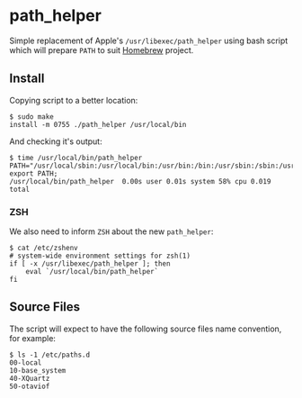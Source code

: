 # path_helper

Simple replacement of Apple's `/usr/libexec/path_helper` using bash script which will prepare `PATH` to suit [Homebrew](http://brew.sh/) project.

## Install

Copying script to a better location:

    $ sudo make
    install -m 0755 ./path_helper /usr/local/bin

And checking it's output:

    $ time /usr/local/bin/path_helper
    PATH="/usr/local/sbin:/usr/local/bin:/usr/bin:/bin:/usr/sbin:/sbin:/usr/libexec:/opt/X11/bin:/Users/otaviof/.bin:/Users/otaviof/perl5/bin:/Users/otaviof/Go/bin"; export PATH;
    /usr/local/bin/path_helper  0.00s user 0.01s system 58% cpu 0.019 total

### ZSH

We also need to inform `ZSH` about the new `path_helper`:

    $ cat /etc/zshenv
    # system-wide environment settings for zsh(1)
    if [ -x /usr/libexec/path_helper ]; then
        eval `/usr/local/bin/path_helper`
    fi

## Source Files

The script will expect to have the following source files name convention, for example:

    $ ls -1 /etc/paths.d
    00-local
    10-base_system
    40-XQuartz
    50-otaviof

